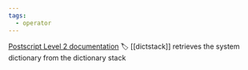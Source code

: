 ```yaml
---
tags:
  - operator
---
```

[Postscript Level 2 documentation](https://hepunx.rl.ac.uk/~adye/psdocs/ref/PSL2s.html#systemdict)
🏷️ [[dictstack]]
retrieves the system dictionary from the dictionary stack
